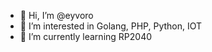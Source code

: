 - 👋 Hi, I’m @eyvoro
- 👀 I’m interested in Golang, PHP, Python, IOT
- 🌱 I’m currently learning RP2040

<!---
eyvoro/eyvoro is a ✨ special ✨ repository because its `README.md` (this file) appears on your GitHub profile.
You can click the Preview link to take a look at your changes.
--->
